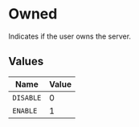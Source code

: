# Owned

Indicates if the user owns the server.


## Values

| Name      | Value     |
| --------- | --------- |
| `DISABLE` | 0         |
| `ENABLE`  | 1         |